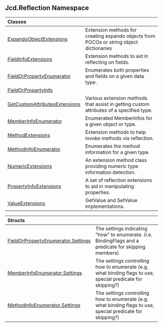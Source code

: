 ## Jcd.Reflection Namespace

| Classes | |
| :--- | :--- |
| [ExpandoObjectExtensions](Jcd.Reflection.ExpandoObjectExtensions.md 'Jcd.Reflection.ExpandoObjectExtensions') | Extension methods for creating expando objects from POCOs or string object dictionaries |
| [FieldInfoExtensions](Jcd.Reflection.FieldInfoExtensions.md 'Jcd.Reflection.FieldInfoExtensions') | Extension methods to aid in reflecting on fields. |
| [FieldOrPropertyEnumerator](Jcd.Reflection.FieldOrPropertyEnumerator.md 'Jcd.Reflection.FieldOrPropertyEnumerator') | Enumerates both properties and fields on a given data type. |
| [FieldOrPropertyInfo](Jcd.Reflection.FieldOrPropertyInfo.md 'Jcd.Reflection.FieldOrPropertyInfo') | |
| [GetCustomAttributesExtensions](Jcd.Reflection.GetCustomAttributesExtensions.md 'Jcd.Reflection.GetCustomAttributesExtensions') | Various extension methods that assist in getting custom attributes of a specified type. |
| [MemberInfoEnumerator](Jcd.Reflection.MemberInfoEnumerator.md 'Jcd.Reflection.MemberInfoEnumerator') | Enumerated MemberInfos for a given object or type. |
| [MethodExtensions](Jcd.Reflection.MethodExtensions.md 'Jcd.Reflection.MethodExtensions') | Extension methods to help invoke methods via reflection. |
| [MethodInfoEnumerator](Jcd.Reflection.MethodInfoEnumerator.md 'Jcd.Reflection.MethodInfoEnumerator') | Enumerates the method information for a given type. |
| [NumericExtensions](Jcd.Reflection.NumericExtensions.md 'Jcd.Reflection.NumericExtensions') | An extension method class providing numeric type information detection. |
| [PropertyInfoExtensions](Jcd.Reflection.PropertyInfoExtensions.md 'Jcd.Reflection.PropertyInfoExtensions') | A set of reflection extensions to aid in manipulating properties. |
| [ValueExtensions](Jcd.Reflection.ValueExtensions.md 'Jcd.Reflection.ValueExtensions') | GetValue and SetValue implementations. |

| Structs | |
| :--- | :--- |
| [FieldOrPropertyEnumerator.Settings](Jcd.Reflection.FieldOrPropertyEnumerator.Settings.md 'Jcd.Reflection.FieldOrPropertyEnumerator.Settings') | The settings indicating "how" to enumerate. (i.e. BindingFlags and a predicate for skipping members) |
| [MemberInfoEnumerator.Settings](Jcd.Reflection.MemberInfoEnumerator.Settings.md 'Jcd.Reflection.MemberInfoEnumerator.Settings') | The settings controlling how to enumerate (e.g. what binding flags to use, special predicate for skipping?) |
| [MethodInfoEnumerator.Settings](Jcd.Reflection.MethodInfoEnumerator.Settings.md 'Jcd.Reflection.MethodInfoEnumerator.Settings') | The settings controlling how to enumerate (e.g. what binding flags to use, special predicate for skipping?) |
